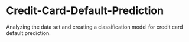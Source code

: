# Credit-Card-Default-Prediction
Analyzing the data set and creating a classification model for credit card default prediction.
